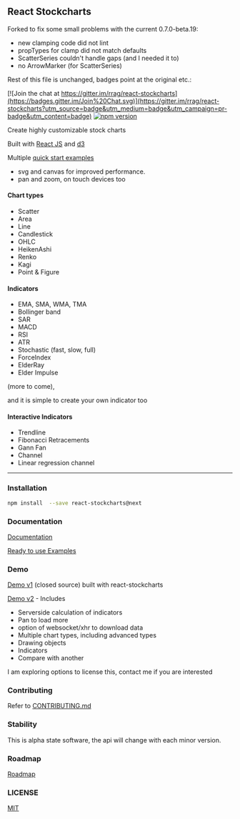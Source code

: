 ## React Stockcharts

Forked to fix some small problems with the current 0.7.0-beta.19:
 - new clamping code did not lint
 - propTypes for clamp did not match defaults
 - ScatterSeries couldn't handle gaps (and I needed it to)
 - no ArrowMarker (for ScatterSeries)


Rest of this file is unchanged, badges point at the original etc.:

[![Join the chat at https://gitter.im/rrag/react-stockcharts](https://badges.gitter.im/Join%20Chat.svg)](https://gitter.im/rrag/react-stockcharts?utm_source=badge&utm_medium=badge&utm_campaign=pr-badge&utm_content=badge)
[![npm version](https://badge.fury.io/js/react-stockcharts.svg)](https://badge.fury.io/js/react-stockcharts)

Create highly customizable stock charts

Built with [React JS](http://facebook.github.io/react/) and [d3](http://d3js.org/)

Multiple [quick start examples](https://github.com/rrag/react-stockcharts-examples2)

- svg and canvas for improved performance.
- pan and zoom, on touch devices too

#### Chart types

- Scatter
- Area
- Line
- Candlestick
- OHLC
- HeikenAshi
- Renko
- Kagi
- Point & Figure

#### Indicators

- EMA, SMA, WMA, TMA
- Bollinger band
- SAR
- MACD
- RSI
- ATR
- Stochastic (fast, slow, full)
- ForceIndex
- ElderRay
- Elder Impulse

(more to come),

and it is simple to create your own indicator too

#### Interactive Indicators

- Trendline
- Fibonacci Retracements
- Gann Fan
- Channel
- Linear regression channel

---

### Installation
```sh
npm install  --save react-stockcharts@next
```

### Documentation

[Documentation](http://rrag.github.io/react-stockcharts)

[Ready to use Examples](https://github.com/rrag/react-stockcharts-examples2)

### Demo

[Demo v1](http://rrag.github.io/stockcharts-demo/) (closed source) built with react-stockcharts

[Demo v2](https://demo.reactstockcharts.org/) - Includes
- Serverside calculation of indicators
- Pan to load more
- option of websocket/xhr to download data
- Multiple chart types, including advanced types
- Drawing objects
- Indicators
- Compare with another

I am exploring options to license this, contact me if you are interested

### Contributing

Refer to [CONTRIBUTING.md](./CONTRIBUTING.md)

### Stability

This is alpha state software, the api will change with each minor version.

### Roadmap

[Roadmap](./docs/md/COMING-SOON.md)

### LICENSE

[MIT](./LICENSE)